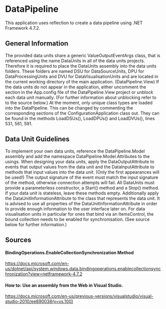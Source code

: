 # DataPipeline
This application uses reflection to create a data pipeline using .NET Framework 4.7.2.

## General Information
The provided data units share a generic ValueOutputEventArgs class, that is referenced using the name DataUnits in all of the data units projects. Therefore it is required to place the DataUnits assembly into the data units folders. These folders are named DSU for DataSourceUnits, DPU for DataProcessingUnits and DVU for DataVisualisationUnits and are located in the current working directory of the main application. (DataPipeline.View) If the data units do not appear in the application, either uncomment the section in the App.config file of the DataPipeline.View project or unblock each data unit manually. (For further information about unblocking refer to to the source below.) At the moment, only unique class types are loaded into the DataPipeline. This can be changed by commenting the corresponding sections of the ConfigurationApplication class out. They can be found in the methods LoadDSUs(), LoadDPUs() and LoadDVUs(), lines 531, 561, 591.

## Data Unit Guidelines
To implement your own data units, reference the DataPipeline.Model assembly and add the namespace DataPipeline.Model.Attributes to the usings. When designing your data units, apply the DataOutputAttribute to events that output values from the data unit and the DataInputAttribute to methods that input values into the data unit. (Only the first appearances will be used!) The output signature of the event must match the input signature of the method, otherwise connection attempts will fail. All DataUnits must provide a parameterless constructor, a Start() method and a Stop() method. If your data unit is stateless, leave these methods empty. Additionally apply the DataUnitInformationAttribute to the class that represents the data unit. It is advised to use all properties of the DataUnitInformationAttribute in order to provide enough information to the user interface later on. For data visualisation units in particular for ones that bind via an ItemsControl, the bound collection needs to be enabled for synchronisation. (See source below for further information.)

## Sources
#### BindingOperations.EnableCollectionSynchronization Method
https://docs.microsoft.com/en-us/dotnet/api/system.windows.data.bindingoperations.enablecollectionsynchronization?view=netframework-4.7.2

#### How to: Use an assembly from the Web in Visual Studio.
https://docs.microsoft.com/en-us/previous-versions/visualstudio/visual-studio-2010/ee890038(v=vs.100)
